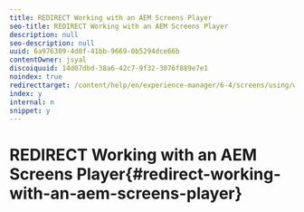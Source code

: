 ```yaml
---
title: REDIRECT Working with an AEM Screens Player
seo-title: REDIRECT Working with an AEM Screens Player
description: null
seo-description: null
uuid: 6a976309-4d0f-41bb-9669-0b5294dce66b
contentOwner: jsyal
discoiquuid: 14d07dbd-38a6-42c7-9f32-3076f889e7e1
noindex: true
redirecttarget: /content/help/en/experience-manager/6-4/screens/using/working-with-screens-player
index: y
internal: n
snippet: y
---
```


# REDIRECT Working with an AEM Screens Player{#redirect-working-with-an-aem-screens-player}

